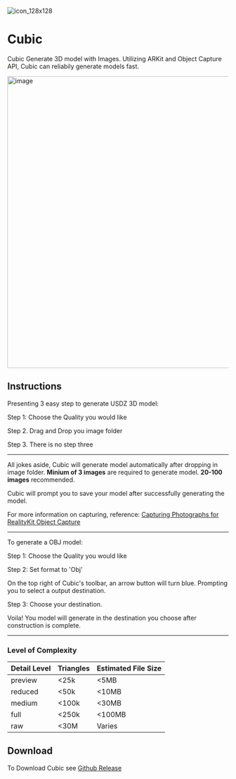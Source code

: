 ![icon_128x128](https://user-images.githubusercontent.com/30554090/166393145-deb684c1-98a8-4df8-9bc3-527c6369c644.png)

# Cubic
Cubic Generate 3D model with Images. Utilizing ARKit and Object Capture API, Cubic can reliabily generate models fast. 

<img width="663" alt="image" src="https://user-images.githubusercontent.com/30554090/166393122-d4d0aa3d-c34f-45db-a66f-5fd93e2812c1.png">


## Instructions

Presenting 3 easy step to generate USDZ 3D model:

Step 1: Choose the Quality you would like

Step 2. Drag and Drop you image folder

Step 3. There is no step three

---

All jokes aside, Cubic will generate model automatically after dropping in image folder. **Minium of 3 images** are required to generate model. **20-100 images** recommended.

Cubic will prompt you to save your model after successfully generating the model.

For more information on capturing, reference: [Capturing Photographs for RealityKit Object Capture](https://developer.apple.com/documentation/realitykit/capturing_photographs_for_realitykit_object_capture)

---

To generate a OBJ model:

Step 1: Choose the Quality you would like

Step 2: Set format to 'Obj'

On the top right of Cubic's toolbar, an arrow button will turn blue. Prompting you to select a output destination.

Step 3: Choose your destination.

Voila! You model will generate in the destination you choose after construction is complete.

---

### Level of Complexity

| **Detail Level** | **Triangles** | **Estimated File Size** |
|------------------|---------------|-------------------------|
| preview          | <25k          | <5MB                    |
| reduced          | <50k          | <10MB                   |
| medium           | <100k         | <30MB                   |
| full             | <250k         | <100MB                  |
| raw              | <30M          | Varies                  |

## Download
To Download Cubic see [Github Release](https://github.com/theSalted/Cubic/releases/)

